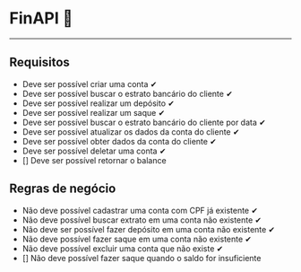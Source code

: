 # FinAPI 🏦

---

## Requisitos

- Deve ser possível criar uma conta ✔
- Deve ser possível buscar o estrato bancário do cliente ✔
- Deve ser possível realizar um depósito ✔
- Deve ser possível realizar um saque ✔
- Deve ser possível  buscar o estrato bancário do cliente por data ✔
- Deve ser possível atualizar os dados da conta do cliente ✔
- Deve ser possível obter dados da conta do cliente ✔
- Deve ser possível deletar uma conta ✔
- [] Deve ser possível retornar o balance

## Regras de negócio

- Não deve possível cadastrar uma conta com CPF já existente ✔
- Não deve possível buscar extrato em uma conta não existente ✔
- Não deve ser possível fazer depósito em uma conta não existente ✔
- Não deve possível fazer saque em uma conta não existente ✔
- Não deve possível excluir uma conta que não existe ✔
- [] Não deve possível fazer saque quando o saldo for insuficiente
